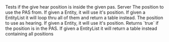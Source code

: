 <function name="TestPAS" parent="pas" type="libraryfunc">
	<description>
		Tests if the give hear position is inside the given pas.
	</description>
	<realm>Server</realm>
	<args>
		<arg name="pasPosition" type="Vector">The position to use the PAS from. If given a Entity, it will use it's position. If given a <page>EntityList</page> it will loop thru all of them and return a table instead.</arg>
		<arg name="hearPosition" type="Vector">The position to use as hearing. If given a Entity, it will use it's position.</arg>
	</args>
	<rets>
		<ret name="inPAS" type="boolean">Returns `true` if the position is in the PAS. If given a <page>EntityList</page> it will return a table instead containing all positions</ret>
	</rets>
</function>